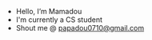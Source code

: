 - Hello, I’m Mamadou
- I'm currently a CS student
- Shout me @ papadou0710@gmail.com

<!---
papadou0710/papadou0710 is a ✨ special ✨ repository because its `README.md` (this file) appears on your GitHub profile.
You can click the Preview link to take a look at your changes.
--->
